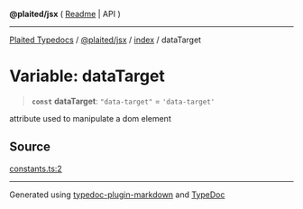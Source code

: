 **@plaited/jsx** ( [Readme](../../README.md) \| API )

***

[Plaited Typedocs](../../../../modules.md) / [@plaited/jsx](../../modules.md) / [index](../README.md) / dataTarget

# Variable: dataTarget

> **`const`** **dataTarget**: `"data-target"` = `'data-target'`

attribute used to manipulate a dom element

## Source

[constants.ts:2](https://github.com/plaited/plaited/blob/d85458a/libs/jsx/src/constants.ts#L2)

***

Generated using [typedoc-plugin-markdown](https://www.npmjs.com/package/typedoc-plugin-markdown) and [TypeDoc](https://typedoc.org/)
